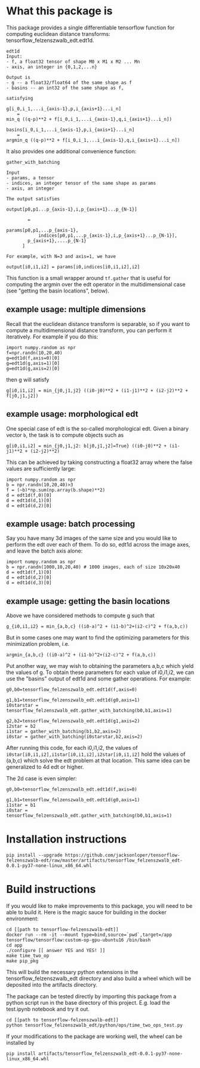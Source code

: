 # What this package is

This package provides a single differentiable tensorflow function
for computing euclidean distance transforms: tensorflow_felzenszwalb_edt.edt1d.

```
edt1d
Input:
- f, a float32 tensor of shape M0 x M1 x M2 ... Mn
- axis, an integer in {0,1,2,...n}

Output is
- g -- a float32/float64 of the same shape as f
- basins -- an int32 of the same shape as f,

satisfying

g[i_0,i_1,...i_{axis-1},p,i_{axis+1}...i_n]
    =
min_q ((q-p)**2 + f[i_0,i_1,...i_{axis-1},q,i_{axis+1}...i_n])

basins[i_0,i_1,...i_{axis-1},p,i_{axis+1}...i_n]
    =
argmin_q ((q-p)**2 + f[i_0,i_1,...i_{axis-1},q,i_{axis+1}...i_n])

```

It also provides one additional convenience function:

```
gather_with_batching

Input
- params, a tensor
- indices, an integer tensor of the same shape as params
- axis, an integer

The output satisfies

output[p0,p1...p_{axis-1},i,p_{axis+1}...p_{N-1}]

        =

params[p0,p1,...p_{axis-1},
            indices[p0,p1,...p_{axis-1},i,p_{axis+1}...p_{N-1}],
        p_{axis+1},....p_{N-1}
      ]

For example, with N=3 and axis=1, we have

output[i0,i1,i2] = params[i0,indices[i0,i1,i2],i2]
```

This function is a small wrapper around `tf.gather` that is useful for computing the argmin over the edt operator in the multidimensional case (see "getting the basin locations", below).


## example usage: multiple dimensions

Recall that the euclidean distance transform is separable, so if you want to compute
a multidimensional distance transform, you can perform it iteratively.  For example
if you do this:

```
import numpy.random as npr
f=npr.randn(10,20,40)
g=edt1d(f,axis=0)[0]
g=edt1d(g,axis=1)[0]
g=edt1d(g,axis=2)[0]
```

then g will satisfy

```
g[i0,i1,i2] = min_{j0,j1,j2} ((i0-j0)**2 + (i1-j1)**2 + (i2-j2)**2 + f[j0,j1,j2])
```

## example usage: morphological edt

One special case of edt is the so-called morphological edt.  Given
a binary vector `b`, the task is to compute objects such as

```
g[i0,i1,i2] = min_{j0,j1,j2: b[j0,j1,j2]=True} ((i0-j0)**2 + (i1-j1)**2 + (i2-j2)**2)
```

This can be achieved by taking constructing a float32 array where the false values are
sufficiently large:

```
import numpy.random as npr
b = npr.randn(10,20,40)>3
f = (~b)*np.sum(np.array(b.shape)**2)
d = edt1d(f,0)[0]
d = edt1d(d,1)[0]
d = edt1d(d,2)[0]
```

## example usage: batch processing

Say you have many 3d images of the same size and you would like to perform the edt over each of them.  To do so, edt1d across the image axes, and leave the batch axis alone:

```
import numpy.random as npr
b = npr.randn(1000,10,20,40) # 1000 images, each of size 10x20x40
d = edt1d(f,1)[0]
d = edt1d(d,2)[0]
d = edt1d(d,3)[0]
```

## example usage: getting the basin locations

Above we have considered methods to compute g such that

```
g_{i0,i1,i2} = min_{a,b,c} ((i0-a)^2 + (i1-b)^2+(i2-c)^2 + f(a,b,c))
```

But in some cases one may want to find the optimizing parameters for this minimization problem, i.e.

```
argmin_{a,b,c} ((i0-a)^2 + (i1-b)^2+(i2-c)^2 + f(a,b,c))
```

Put another way, we may wish to obtaining the parameters a,b,c which yield the values of g.  To obtain these parameters for each value of i0,i1,i2, we can use the "basins" output of edt1d and some gather operations.  For example:

```
g0,b0=tensorflow_felzenszwalb_edt.edt1d(f,axis=0)

g1,b1=tensorflow_felzenszwalb_edt.edt1d(g0,axis=1)
i0starstar = tensorflow_felzenszwalb_edt.gather_with_batching(b0,b1,axis=1)

g2,b2=tensorflow_felzenszwalb_edt.edt1d(g1,axis=2)
i2star = b2
i1star = gather_with_batching(b1,b2,axis=2)
i0star = gather_with_batching(i0starstar,b2,axis=2)
```

After running this code, for each i0,i1,i2, the values of `i0star[i0,i1,i2],i1star[i0,i1,i2],i2star[i0,i1,i2]` hold the values of (a,b,c) which solve the edt problem at that location.  This same idea can be generalized to 4d edt or higher.

The 2d case is even simpler:

```
g0,b0=tensorflow_felzenszwalb_edt.edt1d(f,axis=0)

g1,b1=tensorflow_felzenszwalb_edt.edt1d(g0,axis=1)
i1star = b1
i0star = tensorflow_felzenszwalb_edt.gather_with_batching(b0,b1,axis=1)
```


# Installation instructions

```
pip install --upgrade https://github.com/jacksonloper/tensorflow-felzenszwalb-edt/raw/master/artifacts/tensorflow_felzenszwalb_edt-0.0.1-py37-none-linux_x86_64.whl
```

# Build instructions

If you would like to make improvements to this package, you will
need to be able to build it.  Here is the magic sauce for building in the docker environment:

```
cd [[path to tensorflow-felzenszwalb-edt]]
docker run --rm -it --mount type=bind,source=`pwd`,target=/app tensorflow/tensorflow:custom-op-gpu-ubuntu16 /bin/bash
cd app
./configure [[ answer YES and YES! ]]
make time_two_op
make pip_pkg
```

This will build the necessary python extensions in the tensorflow_felzenszwalb_edt
directory and also build a wheel which will be deposited into the artifacts directory.

The package can be tested directly by importing this package from a python
script run in the base directory of this project.  E.g. load the test.ipynb notebook and try it out.

```
cd [[path to tensorflow-felzenszwalb-edt]]
python tensorflow_felzenszwalb_edt/python/ops/time_two_ops_test.py
```

If your modifications to the package are working well, the wheel can be installed by
```
pip install artifacts/tensorflow_felzenszwalb_edt-0.0.1-py37-none-linux_x86_64.whl
```
